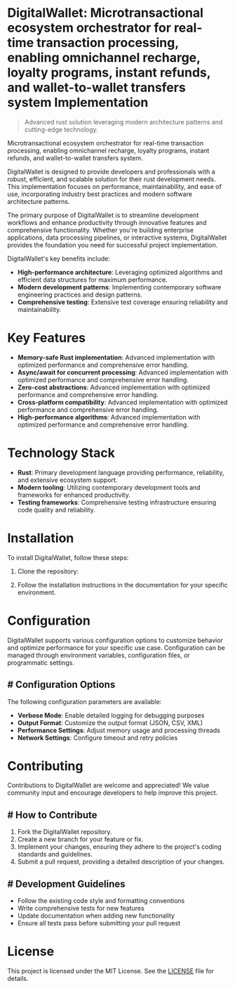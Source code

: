 <!-- fallback_DigitalWallet_20251020195524_97438 -->

# DigitalWallet: Microtransactional ecosystem orchestrator for real-time transaction processing, enabling omnichannel recharge, loyalty programs, instant refunds, and wallet-to-wallet transfers system Implementation
> Advanced rust solution leveraging modern architecture patterns and cutting-edge technology.

Microtransactional ecosystem orchestrator for real-time transaction processing, enabling omnichannel recharge, loyalty programs, instant refunds, and wallet-to-wallet transfers system.

DigitalWallet is designed to provide developers and professionals with a robust, efficient, and scalable solution for their rust development needs. This implementation focuses on performance, maintainability, and ease of use, incorporating industry best practices and modern software architecture patterns.

The primary purpose of DigitalWallet is to streamline development workflows and enhance productivity through innovative features and comprehensive functionality. Whether you're building enterprise applications, data processing pipelines, or interactive systems, DigitalWallet provides the foundation you need for successful project implementation.

DigitalWallet's key benefits include:

* **High-performance architecture**: Leveraging optimized algorithms and efficient data structures for maximum performance.
* **Modern development patterns**: Implementing contemporary software engineering practices and design patterns.
* **Comprehensive testing**: Extensive test coverage ensuring reliability and maintainability.

# Key Features

* **Memory-safe Rust implementation**: Advanced implementation with optimized performance and comprehensive error handling.
* **Async/await for concurrent processing**: Advanced implementation with optimized performance and comprehensive error handling.
* **Zero-cost abstractions**: Advanced implementation with optimized performance and comprehensive error handling.
* **Cross-platform compatibility**: Advanced implementation with optimized performance and comprehensive error handling.
* **High-performance algorithms**: Advanced implementation with optimized performance and comprehensive error handling.

# Technology Stack

* **Rust**: Primary development language providing performance, reliability, and extensive ecosystem support.
* **Modern tooling**: Utilizing contemporary development tools and frameworks for enhanced productivity.
* **Testing frameworks**: Comprehensive testing infrastructure ensuring code quality and reliability.

# Installation

To install DigitalWallet, follow these steps:

1. Clone the repository:


2. Follow the installation instructions in the documentation for your specific environment.

# Configuration

DigitalWallet supports various configuration options to customize behavior and optimize performance for your specific use case. Configuration can be managed through environment variables, configuration files, or programmatic settings.

## # Configuration Options

The following configuration parameters are available:

* **Verbose Mode**: Enable detailed logging for debugging purposes
* **Output Format**: Customize the output format (JSON, CSV, XML)
* **Performance Settings**: Adjust memory usage and processing threads
* **Network Settings**: Configure timeout and retry policies

# Contributing

Contributions to DigitalWallet are welcome and appreciated! We value community input and encourage developers to help improve this project.

## # How to Contribute

1. Fork the DigitalWallet repository.
2. Create a new branch for your feature or fix.
3. Implement your changes, ensuring they adhere to the project's coding standards and guidelines.
4. Submit a pull request, providing a detailed description of your changes.

## # Development Guidelines

* Follow the existing code style and formatting conventions
* Write comprehensive tests for new features
* Update documentation when adding new functionality
* Ensure all tests pass before submitting your pull request

# License

This project is licensed under the MIT License. See the [LICENSE](https://github.com/Lyche6666/DigitalWallet/blob/main/LICENSE) file for details.
